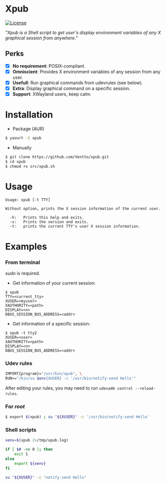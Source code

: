 Xpub
====

[![License](https://img.shields.io/badge/license-MIT-blue.svg?style=flat)](https://github.com/Ventto/xpub/blob/master/LICENSE)

*"Xpub is a Shell script to get user's display environment variables of any X graphical session from anywhere."*

## Perks

* [x] **No requirement**: POSIX-compliant.
* [x] **Omniscient**: Provides X environment variables of any session from any user.
* [x] **Usefull**: Run graphical commands from udevrules (see below).
* [x] **Extra**: Display graphical command on a specific session.
* [x] **Support**: XWayland users, keep calm.

# Installation

* Package (AUR)

```bash
$ yaourt -S xpub
```

* Manually

```bash
$ git clone https://github.com/Ventto/xpub.git
$ cd xpub
$ chmod +x src/xpub.sh
```

# Usage

```
Usage: xpub [-t TTY]

Without option, prints the X session information of the current user.

  -h:   Prints this help and exits.
  -v:   Prints the version and exits.
  -t:   prints the current TTY's user X session information.
```

# Examples


### From terminal

*sudo* is required.

* Get information of your current session:

```
$ xpub
TTY=<current_tty>
XUSER=<myuser>
XAUTHORITY=<path>
DISPLAY=<n>
DBUS_SESSION_BUS_ADDRESS=<addr>
```

* Get information of a specific session:
```
$ xpub -t tty2
XUSER=<user>
XAUTHORITY=<path>
DISPLAY=<n>
DBUS_SESSION_BUS_ADDRESS=<addr>
```

### Udev rules

```bash
IMPORT{program}="/usr/bin/xpub", \
RUN+="/bin/su $env{XUSER} -c '/usr/bin/notify-send Hello'"
```

After editing your rules, you may need to run `udevadm control --reload-rules`.

### For *root* 

```bash
$ export $(xpub) ; su "${XUSER}" -c '/usr/bin/notify-send Hello'
```

### Shell scripts

```bash
xenv=$(xpub 2>/tmp/xpub.log)

if [ $# -ne 0 ]; then
    exit 1
else
    export ${xenv}
fi

su "${XUSER}" -c "notify-send Hello"
```
